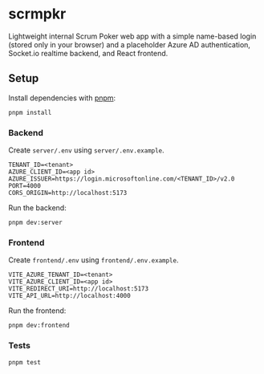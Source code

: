 # scrmpkr

Lightweight internal Scrum Poker web app with a simple name-based login (stored only in your browser) and a placeholder Azure AD authentication, Socket.io realtime backend, and React frontend.

## Setup

Install dependencies with [pnpm](https://pnpm.io):

```
pnpm install
```

### Backend

Create `server/.env` using `server/.env.example`.

```
TENANT_ID=<tenant>
AZURE_CLIENT_ID=<app id>
AZURE_ISSUER=https://login.microsoftonline.com/<TENANT_ID>/v2.0
PORT=4000
CORS_ORIGIN=http://localhost:5173
```

Run the backend:

```
pnpm dev:server
```

### Frontend

Create `frontend/.env` using `frontend/.env.example`.

```
VITE_AZURE_TENANT_ID=<tenant>
VITE_AZURE_CLIENT_ID=<app id>
VITE_REDIRECT_URI=http://localhost:5173
VITE_API_URL=http://localhost:4000
```

Run the frontend:

```
pnpm dev:frontend
```

### Tests

```
pnpm test
```
